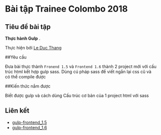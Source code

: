 # Bài tập Trainee Colombo 2018

## Tiêu đề bài tập

 **Thực hành Gulp** .



Thực hiện bởi [Le Duc Thang](https://github.com/daumarauxanh97)

##Yêu cầu
 
Đưa bài thực thành `Fronend 1.5` và `Frontend 1.6` thành 2 project mới với cấu trúc html kết hợp gulp sass. Dùng cú pháp sass để viết ngắn lại css cũ và có thể compile được

##Kiến thức nắm được

Biết được gulp và cách dùng
Cấu trúc cơ bản của 1 project html với sass

## Liên kết

- [gulp-frontend_1.5]()
- [gulp-frontend_1.6]()
